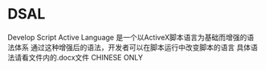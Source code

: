 # DSAL
Develop Script Active Language
是一个以ActiveX脚本语言为基础而增强的语法体系
通过这种增强后的语法，开发者可以在脚本运行中改变脚本的语言
具体语法请看文件内的.docx文件
CHINESE ONLY
